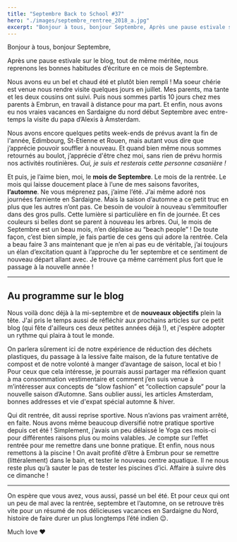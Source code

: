 ```yaml
---
title: "Septembre Back to School #37"
hero: "./images/septembre_rentree_2018_a.jpg"
excerpt: "Bonjour à tous, bonjour Septembre, Après une pause estivale sur le blog, tout de même méritée, nous reprenons les bonnes habitudes d’écriture en ce mois de Septembre. Nous avons eu un bel et chaud été et plutôt bien rempli ! Ma soeur chérie est venue nous rendre visite quelques jours en juillet. Mes parents, ma"
---
```

Bonjour à tous, bonjour Septembre,

Après une pause estivale sur le blog, tout de même méritée, nous reprenons les bonnes habitudes d’écriture en ce mois de Septembre.

Nous avons eu un bel et chaud été et plutôt bien rempli ! Ma soeur chérie est venue nous rendre visite quelques jours en juillet. Mes parents, ma tante et les deux cousins ont suivi. Puis nous sommes partis 10 jours chez mes parents à Embrun, en travail à distance pour ma part. Et enfin, nous avons eu nos vraies vacances en Sardaigne du nord début Septembre avec entre-temps la visite du papa d’Alexis à Amsterdam.

Nous avons encore quelques petits week-ends de prévus avant la fin de l'année, Edimbourg, St-Etienne et Rouen, mais autant vous dire que j’apprécie pouvoir souffler à nouveau. Et quand bien même nous sommes retournés au boulot, j’apprécie d'être chez moi, sans rien de prévu hormis nos activités routinières. _Oui, je suis et resterais cette personne casanière !_

Et puis, je l’aime bien, moi, le **mois de Septembre**. Le mois de la rentrée. Le mois qui laisse doucement place à l’une de mes saisons favorites, **l’automne**. Ne vous méprenez pas, j’aime l’été. J’ai même adoré nos journées farniente en Sardaigne. Mais la saison d’automne a ce petit truc en plus que les autres n’ont pas. Ce besoin de vouloir à nouveau s’emmitoufler dans des gros pulls. Cette lumière si particulière en fin de journée. Et ces couleurs si belles dont se parent à nouveau les arbres. Oui, le mois de Septembre est un beau mois, n’en déplaise au “beach people” ! De toute façon, c’est bien simple, je fais partie de ces gens qui adore la rentrée. Cela a beau faire 3 ans maintenant que je n’en ai pas eu de véritable, j’ai toujours un élan d’excitation quant à l’approche du 1er septembre et ce sentiment de nouveau départ allant avec. Je trouve ça même carrément plus fort que le passage à la nouvelle année !

---

## Au programme sur le blog

Nous voilà donc déjà à la mi-septembre et de **nouveaux objectifs** plein la tête. J'ai pris le temps aussi de réfléchir aux prochains articles sur ce petit blog (qui fête d'ailleurs ces deux petites années déjà !), et j'espère adopter un rythme qui plaira à tout le monde.

On parlera sûrement ici de notre expérience de réduction des déchets plastiques, du passage à la lessive faite maison, de la future tentative de compost et de notre volonté à manger d’avantage de saison, local et bio ! Pour ceux que cela intéresse, je pourrais aussi partager ma réflexion quant à ma consommation vestimentaire et comment j’en suis venue à m’intéresser aux concepts de “slow fashion” et “collection capsule” pour la nouvelle saison d’Automne. Sans oublier aussi, les articles Amsterdam, bonnes addresses et vie d'expat spécial automne & hiver.

Qui dit rentrée, dit aussi reprise sportive. Nous n’avions pas vraiment arrêté, en faite. Nous avons même beaucoup diversifié notre pratique sportive depuis cet été ! Simplement, j’avais un peu délaissé le Yoga ces mois-ci pour différentes raisons plus ou moins valables. Je compte sur l’effet rentrée pour me remettre dans une bonne pratique. Et enfin, nous nous remettons à la piscine ! On avait profité d’être à Embrun pour se remettre (littéralement) dans le bain, et tester le nouveau centre aquatique. Il ne nous reste plus qu’à sauter le pas de tester les piscines d’ici. Affaire à suivre dès ce dimanche !

---

On espère que vous avez, vous aussi, passé un bel été. Et pour ceux qui ont un peu de mal avec la rentrée, septembre et l’automne, on se retrouve très vite pour un résumé de nos délicieuses vacances en Sardaigne du Nord, histoire de faire durer un plus longtemps l’été indien 😉.

Much love ❤️
